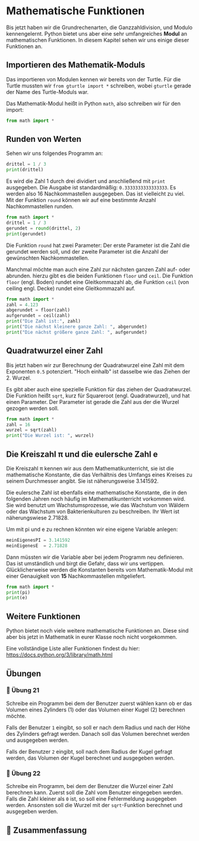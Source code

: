 # Mathematische Funktionen

Bis jetzt haben wir die Grundrechenarten, die Ganzzahldivision,
und Modulo kennengelernt.
Python bietet uns aber eine sehr umfangreiches **Modul** an mathematischen Funktionen.
In diesem Kapitel sehen wir uns einige dieser Funktionen an.

## Importieren des Mathematik-Moduls

Das importieren von Modulen kennen wir bereits von der Turtle.
Für die Turtle mussten wir `from gturtle import *` schreiben,
wobei `gturtle` gerade der Name des Turtle-Moduls war.

Das Mathematik-Modul heißt in Python `math`, also schreiben wir für den import:
```python
from math import * 
```

## Runden von Werten

Sehen wir uns folgendes Programm an:
```python
drittel = 1 / 3
print(drittel) 
```
Es wird die Zahl 1 durch drei dividiert und anschließend mit `print` ausgegeben.
Die Ausgabe ist standardmäßig: `0.3333333333333333`.
Es werden also 16 Nachkommastellen ausgegeben.
Das ist vielleicht zu viel.
Mit der Funktion `round` können wir auf eine bestimmte Anzahl Nachkommastellen runden.

```python
from math import * 
drittel = 1 / 3
gerundet = round(drittel, 2)
print(gerundet) 
```

Die Funktion `round` hat zwei Parameter: Der erste Parameter ist die Zahl die gerundet
werden soll, und der zweite Parameter ist die Anzahl der gewünschten Nachkommastellen.

Manchmal möchte man auch eine Zahl zur nächsten ganzen Zahl auf- oder abrunden.
hierzu gibt es die beiden Funktionen `floor` und `ceil`.
Die Funktion `floor` (engl. Boden) rundet eine Gleitkommazahl ab,
die Funktion `ceil` (von ceiling engl. Decke) rundet eine Gleitkommazahl auf.

```python
from math import * 
zahl = 4.123
abgerundet = floor(zahl)
aufgerundet = ceil(zahl)
print("Die Zahl ist:", zahl)
print("Die nächst kleinere ganze Zahl: ", abgerundet) 
print("Die nächst größere ganze Zahl: ", aufgerundet) 
```

## Quadratwurzel einer Zahl

Bis jetzt haben wir zur Berechnung der Quadratwurzel eine Zahl mit dem Exponenten `0.5`
potenziert. "Hoch einhalb" ist dasselbe wie das Ziehen der 2. Wurzel.

Es gibt aber auch eine spezielle Funktion für das ziehen der Quadratwurzel.
Die Funktion heißt `sqrt`, kurz für Squareroot (engl. Quadratwurzel), und hat einen Parameter.
Der Parameter ist gerade die Zahl aus der die Wurzel gezogen werden soll.

```python
from math import * 
zahl = 16
wurzel = sqrt(zahl)
print("Die Wurzel ist: ", wurzel) 
```

## Die Kreiszahl π und die eulersche Zahl e

Die Kreiszahl π kennen wir aus dem Mathematikunterricht, sie ist
die mathematische Konstante, die das Verhältnis des Umfangs eines Kreises zu seinem
Durchmesser angibt. Sie ist näherungsweise 3.141592.

Die eulersche Zahl ist ebenfalls eine mathematische Konstante,
die in den folgenden Jahren noch häufig im Mathematikunterricht vorkommen wird.
Sie wird benutzt um Wachstumsprozesse, wie das Wachstum von Wäldern
oder das Wachstum von Bakterienkulturen zu beschreiben.
Ihr Wert ist näherungswiese 2.71828.

Um mit pi und e zu rechnen könnten wir eine eigene Variable anlegen:
```python
meinEigenesPI = 3.141592
meinEigenesE  = 2.71828
```

Dann müssten wir die Variable aber bei jedem Programm neu definieren.
Das ist umständlich und birgt die Gefahr, dass wir uns vertippen.
Glücklicherweise werden die Konstanten bereits vom Mathematik-Modul 
mit einer Genauigkeit von **15** Nachkommastellen mitgeliefert.

```python
from math import * 
print(pi)
print(e)
```

## Weitere Funktionen

Python bietet noch viele weitere mathematische Funktionen an.
Diese sind aber bis jetzt in Mathematik in eurer Klasse noch nicht vorgekommen.

Eine vollständige Liste aller Funktionen
findest du hier: https://docs.python.org/3/library/math.html



## Übungen

### 📝 Übung 21

Schreibe ein Programm bei dem der Benutzer zuerst wählen kann ob er
das Volumen eines Zylinders (1) oder das Volumen einer Kugel (2) berechnen möchte.

Falls der Benutzer `1` eingibt, so soll er nach dem Radius und nach der Höhe
des Zylinders gefragt werden. Danach soll das Volumen berechnet werden und
ausgegeben werden.

Falls der Benutzer `2` eingibt, soll nach dem Radius der Kugel gefragt werden,
das Volumen der Kugel berechnet und ausgegeben werden.

### 📝 Übung 22

Schreibe ein Programm, bei dem der Benutzer die Wurzel einer Zahl berechnen kann.
Zuerst soll die Zahl vom Benutzer eingegeben werden.
Falls die Zahl kleiner als `0` ist, so soll eine Fehlermeldung ausgegeben werden.
Ansonsten soll die Wurzel mit der `sqrt`-Funktion berechnet und ausgegeben werden.

## 🧭 Zusammenfassung















